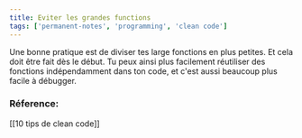 ```yaml
---
title: Eviter les grandes functions
tags: ['permanent-notes', 'programming', 'clean code']
---
```


Une bonne pratique est de diviser tes large fonctions en plus petites. Et cela doit être fait dès le début. Tu peux ainsi plus facilement réutiliser des fonctions indépendamment dans ton code, et c'est aussi beaucoup plus facile à débugger.

### Réference:
[[10 tips de clean code]]